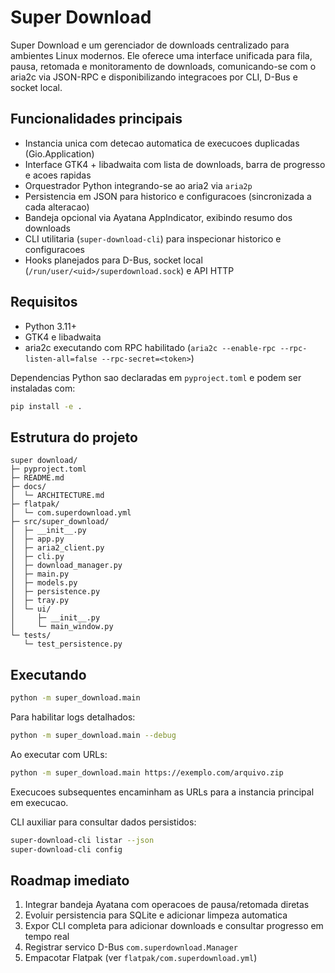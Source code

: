 # Super Download

Super Download e um gerenciador de downloads centralizado para ambientes Linux modernos. Ele oferece uma interface unificada para fila, pausa, retomada e monitoramento de downloads, comunicando-se com o aria2c via JSON-RPC e disponibilizando integracoes por CLI, D-Bus e socket local.

## Funcionalidades principais

- Instancia unica com detecao automatica de execucoes duplicadas (Gio.Application)
- Interface GTK4 + libadwaita com lista de downloads, barra de progresso e acoes rapidas
- Orquestrador Python integrando-se ao aria2 via `aria2p`
- Persistencia em JSON para historico e configuracoes (sincronizada a cada alteracao)
- Bandeja opcional via Ayatana AppIndicator, exibindo resumo dos downloads
- CLI utilitaria (`super-download-cli`) para inspecionar historico e configuracoes
- Hooks planejados para D-Bus, socket local (`/run/user/<uid>/superdownload.sock`) e API HTTP

## Requisitos

- Python 3.11+
- GTK4 e libadwaita
- aria2c executando com RPC habilitado (`aria2c --enable-rpc --rpc-listen-all=false --rpc-secret=<token>`)

Dependencias Python sao declaradas em `pyproject.toml` e podem ser instaladas com:

```bash
pip install -e .
```

## Estrutura do projeto

```
super download/
├─ pyproject.toml
├─ README.md
├─ docs/
│  └─ ARCHITECTURE.md
├─ flatpak/
│  └─ com.superdownload.yml
├─ src/super_download/
│  ├─ __init__.py
│  ├─ app.py
│  ├─ aria2_client.py
│  ├─ cli.py
│  ├─ download_manager.py
│  ├─ main.py
│  ├─ models.py
│  ├─ persistence.py
│  ├─ tray.py
│  └─ ui/
│     ├─ __init__.py
│     └─ main_window.py
└─ tests/
   └─ test_persistence.py
```

## Executando

```bash
python -m super_download.main
```

Para habilitar logs detalhados:

```bash
python -m super_download.main --debug
```

Ao executar com URLs:

```bash
python -m super_download.main https://exemplo.com/arquivo.zip
```

Execucoes subsequentes encaminham as URLs para a instancia principal em execucao.

CLI auxiliar para consultar dados persistidos:

```bash
super-download-cli listar --json
super-download-cli config
```

## Roadmap imediato

1. Integrar bandeja Ayatana com operacoes de pausa/retomada diretas
2. Evoluir persistencia para SQLite e adicionar limpeza automatica
3. Expor CLI completa para adicionar downloads e consultar progresso em tempo real
4. Registrar servico D-Bus `com.superdownload.Manager`
5. Empacotar Flatpak (ver `flatpak/com.superdownload.yml`)
